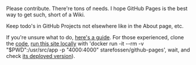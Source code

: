 Please contribute. There're tons of needs. I hope GitHub Pages is the best way to get such, short of a Wiki.

Keep todo's in GitHub Projects not elsewhere like in the About page, etc.

If you're unsure what to do, [here's a guide](https://guides.github.com/features/pages/). For those experienced, clone the [code](https://github.com/4richardchen/stopaapihate.github.io), [run this site locally](https://github.com/Starefossen/docker-github-pages) with 'docker run -it --rm -v "$PWD":/usr/src/app -p "4000:4000" starefossen/github-pages', wait, and check [its deployed version](https://stopaapihate.github.io)).
